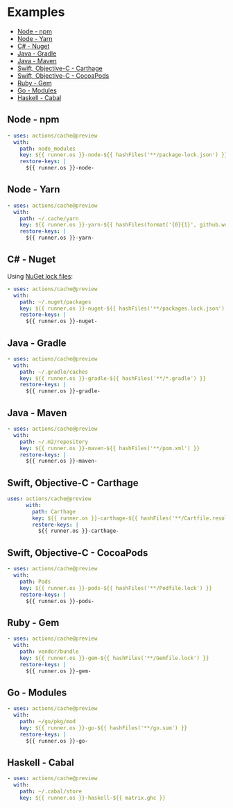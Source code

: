 # Examples

- [Node - npm](#node---npm)
- [Node - Yarn](#node---yarn)
- [C# - Nuget](#c---nuget)
- [Java - Gradle](#java---gradle)
- [Java - Maven](#java---maven)
- [Swift, Objective-C - Carthage](#swift-objective-c---carthage)
- [Swift, Objective-C - CocoaPods](#swift-objective-c---cocoapods)
- [Ruby - Gem](#ruby---gem)
- [Go - Modules](#go---modules)
- [Haskell - Cabal](#haskell---cabal)

## Node - npm

```yaml
- uses: actions/cache@preview
  with:
    path: node_modules
    key: ${{ runner.os }}-node-${{ hashFiles('**/package-lock.json') }}
    restore-keys: |
      ${{ runner.os }}-node-
```

## Node - Yarn

```yaml
- uses: actions/cache@preview
  with:
    path: ~/.cache/yarn
    key: ${{ runner.os }}-yarn-${{ hashFiles(format('{0}{1}', github.workspace, '/yarn.lock')) }}
    restore-keys: |
      ${{ runner.os }}-yarn-
```

## C# - Nuget
Using [NuGet lock files](https://docs.microsoft.com/nuget/consume-packages/package-references-in-project-files#locking-dependencies):
```yaml
- uses: actions/cache@preview
  with:
    path: ~/.nuget/packages
    key: ${{ runner.os }}-nuget-${{ hashFiles('**/packages.lock.json') }}
    restore-keys: |
      ${{ runner.os }}-nuget-
```

## Java - Gradle

```yaml
- uses: actions/cache@preview
  with:
    path: ~/.gradle/caches
    key: ${{ runner.os }}-gradle-${{ hashFiles('**/*.gradle') }}
    restore-keys: |
      ${{ runner.os }}-gradle-
```

## Java - Maven

```yaml
- uses: actions/cache@preview
  with:
    path: ~/.m2/repository
    key: ${{ runner.os }}-maven-${{ hashFiles('**/pom.xml') }}
    restore-keys: |
      ${{ runner.os }}-maven-
```

## Swift, Objective-C - Carthage

```yaml
uses: actions/cache@preview
      with:
        path: Carthage
        key: ${{ runner.os }}-carthage-${{ hashFiles('**/Cartfile.resolved') }}
        restore-keys: |
          ${{ runner.os }}-carthage-
```

## Swift, Objective-C - CocoaPods

```yaml
- uses: actions/cache@preview
  with:
    path: Pods
    key: ${{ runner.os }}-pods-${{ hashFiles('**/Podfile.lock') }}
    restore-keys: |
      ${{ runner.os }}-pods-
```

## Ruby - Gem

```yaml
- uses: actions/cache@preview
  with:
    path: vendor/bundle
    key: ${{ runner.os }}-gem-${{ hashFiles('**/Gemfile.lock') }}
    restore-keys: |
      ${{ runner.os }}-gem-
```

## Go - Modules

```yaml
- uses: actions/cache@preview
  with:
    path: ~/go/pkg/mod
    key: ${{ runner.os }}-go-${{ hashFiles('**/go.sum') }}
    restore-keys: |
      ${{ runner.os }}-go-
```

## Haskell - Cabal

```yaml
- uses: actions/cache@preview
  with:
    path: ~/.cabal/store
    key: ${{ runner.os }}-haskell-${{ matrix.ghc }}
```
